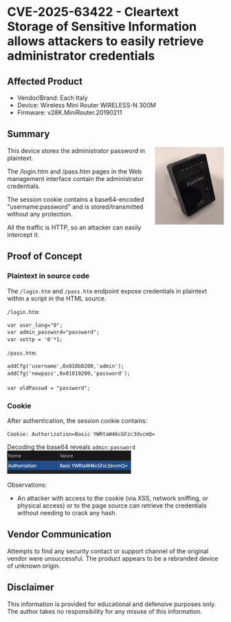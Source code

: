 # CVE-2025-63422 - Cleartext Storage of Sensitive Information allows attackers to easily retrieve administrator credentials

## Affected Product
- Vendor/Brand: Each Italy
- Device: Wireless Mini Router WIRELESS-N 300M
- Firmware: v28K.MiniRouter.20190211

## Summary
<img src="images/wireless_n_mini_router.jpg" height="180" width="160" align="right"/>
<p>This device stores the administrator password in plaintext.</p>
<p>The /login.htm and /pass.htm pages in the Web management interface contain the administrator credentials.</p>
<p>The session cookie contains a base64-encoded "username:password" and is stored/transmitted without any protection.</p>
<p>All the traffic is HTTP, so an attacker can easily intercept it.</p>

## Proof of Concept

### Plaintext in source code
The `/login.htm` and `/pass.htm` endpoint expose credentials in plaintext within a script in the HTML source.

`/login.htm`:
```html
var user_lang="0";
var admin_password="password";
var settp = '0'*1;
```

`/pass.htm`:
```html
addCfg('username',0x010b0200,'admin');
addCfg('newpass',0x01010200,'password');

var oldPasswd = "password";
```

### Cookie
After authentication, the session cookie contains:
```
Cookie: Authorization=Basic YWRtaW46cGFzc3dvcmQ=
```
Decoding the base64 reveals `admin:password`
<img src="images/cookie.png"/>

Observations:
   - An attacker with access to the cookie (via XSS, network sniffing, or physical access) or to the page source can retrieve the credentials without needing to crack any hash.

## Vendor Communication
Attempts to find any security contact or support channel of the original vendor were unsuccessful. The product appears to be a rebranded device of unknown origin.

## Disclaimer
This information is provided for educational and defensive purposes only. The author takes no responsibility for any misuse of this information.